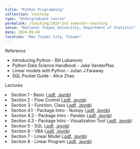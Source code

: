 ```yaml
---
title: "Python Programming"
collection: teaching
type: "Undergraduate course"
permalink: /teaching/2024-2nd semester-teaching
venue: "National Taipei University, Department of Statistic"
date: 2024-09-09
location: "New Taipei City, Taiwan"
---
```


Reference
* Introducing Python - Bill Lubanovic
* Python Data Science Handbook - Jake VanderPlas
* Linear models with Python - Julian J.Faraway
* SQL Pocket Guide - Alice Zhao

Lectures
<li>Section 1 - Basic
    (<a href = "Python Program/slide/Section 1 - Basic.pdf">.pdf</a>,
    <a href = "Python Program/code/Section 1 - Basic.ipynb">.ipynb</a>)</li>
<li>Section 2 - Flow Control
    (<a href = "Python Program/slide/Section 2 - Flow Control.pdf">.pdf</a>,
    <a href = "Python Program/code/Section 2 - Flow Control.ipynb">.ipynb</a>)</li>
<li>Section 3 - Function, Class 
    (<a href = "Python Program/slide/Section 3 - Function, Class.pdf">.pdf</a>,
    <a href = "Python Program/code/Section 3 - Function, Class.ipynb">.ipynb</a>)</li>
<li>Section 4.1 - Package Intro - Numpy
    (<a href = "Python Program/slide/Section 4 - Package Intro - Numpy.pdf">.pdf</a>,
    <a href = "Python Program/code/Section 4.1 - Package Intro - numpy.ipynb">.ipynb</a>)</li>
<li>Section 4.2 - Package Intro - Pandas
    (<a href = "Python Program/slide/Section 4 - Package Intro - Pandas.pdf">.pdf</a>,
    <a href = "Python Program/code/Section 4.2 - Package Intro - pandas.ipynb">.ipynb</a>)</li>
<li>Section 4.3  - Package Intro - Visualization Tool
    (<a href = "Python Program/slide/Section 4 - Package Intro - Visualization Tool.pdf">.pdf</a>,
    <a href = "Python Program/code/Section 4.3 - Package Intro - Visualization tool.ipynb">.ipynb</a>)</li>
<li>Section 5 - SQL
    (<a href = "Python Program/slide/Section 5 - SQL.pdf">.pdf</a>,
    <a href = "Python Program/code/Section 5 - SQL + Python.ipynb">.ipynb</a>)</li>
<li>Section 6 - VBA
    (<a href = "Python Program/slide/Section 6 - Excel VBA.pdf">.pdf</a>,
    <a href = "Python Program/code/Section 6 - VBA + Python.ipynb">.ipynb</a>)</li>
<li>Section 7 - Linear Model
    (<a href = "Python Program/slide/Section 7 - Linear Model.pdf">.pdf</a>,
    <a href = "Python Program/code/Section 7 - Linear Model.ipynb">.ipynb</a>)</li>
<li>Section 8 - Linear Program
    (<a href = "Python Program/slide/Section 8 - Linear Program.pdf">.pdf</a>,
    <a href = "Python Program/code/Section 8 - Linear Program.ipynb">.ipynb</a>)</li>

